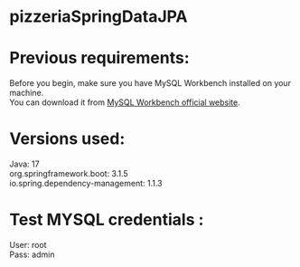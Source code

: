 # pizzeriaSpringDataJPA


# Previous requirements:

Before you begin, make sure you have MySQL Workbench installed on your machine.  
You can download it from [MySQL Workbench official website](https://dev.mysql.com/downloads/installer/).

# Versions used:
Java: 17  
org.springframework.boot: 3.1.5  
io.spring.dependency-management: 1.1.3

# Test MYSQL credentials :
User: root  
Pass: admin  
